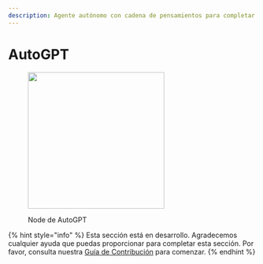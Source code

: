 ```yaml
---
description: Agente autónomo con cadena de pensamientos para completar tareas de forma autoguiada.
---
```


# AutoGPT

<figure><img src="../../../.gitbook/assets/image--12---2-.png" alt="" width="277"><figcaption><p>Node de AutoGPT</p></figcaption></figure>

{% hint style="info" %}
Esta sección está en desarrollo. Agradecemos cualquier ayuda que puedas proporcionar para completar esta sección. Por favor, consulta nuestra [Guía de Contribución](../../../contributing/) para comenzar.
{% endhint %}
